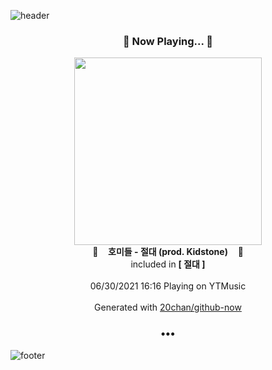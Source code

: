 ![header](https://capsule-render.vercel.app/api?type=wave&height=170&section=header&text=Hi.%20I'm%20SHIFT&fontColor=090707&fontAlignX=45&fontAlignY=65&fontSize=100)

<h3 align="center">🎵 Now Playing... 🎵</h3>
<p align="center">
  <a href="https://music.youtube.com/watch?v=P4gRnBDn3vo">
    <img width="300" src="https://lh3.googleusercontent.com/4DASBhIRAgCFRte_In6V714gASXB4H8BMXvH-Os0xfNZZqOLwGJXHD3uVyXiGp3JLQNVQg4HUZoBJLY61A">
  </a>
  <br>
  🎵&nbsp&nbsp&nbsp <b>호미들 - 절대 (prod. Kidstone)</b> &nbsp&nbsp&nbsp🎵
  <br>
  included in <b>[ 절대 ]</b>
  
  <br />
  <br />
  06/30/2021 16:16 Playing on YTMusic
  <br />
  <br />
  Generated with <a href="https://github.com/20chan/github-now">20chan/github-now</a>
</p>

<h3 align="center">•••</h3>

![footer](https://capsule-render.vercel.app/api?type=wave&height=150&section=footer)
